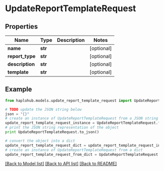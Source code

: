 # UpdateReportTemplateRequest


## Properties
Name | Type | Description | Notes
------------ | ------------- | ------------- | -------------
**name** | **str** |  | [optional] 
**report_type** | **str** |  | [optional] 
**description** | **str** |  | [optional] 
**template** | **str** |  | [optional] 

## Example

```python
from haplohub.models.update_report_template_request import UpdateReportTemplateRequest

# TODO update the JSON string below
json = "{}"
# create an instance of UpdateReportTemplateRequest from a JSON string
update_report_template_request_instance = UpdateReportTemplateRequest.from_json(json)
# print the JSON string representation of the object
print UpdateReportTemplateRequest.to_json()

# convert the object into a dict
update_report_template_request_dict = update_report_template_request_instance.to_dict()
# create an instance of UpdateReportTemplateRequest from a dict
update_report_template_request_from_dict = UpdateReportTemplateRequest.from_dict(update_report_template_request_dict)
```
[[Back to Model list]](../README.md#documentation-for-models) [[Back to API list]](../README.md#documentation-for-api-endpoints) [[Back to README]](../README.md)


